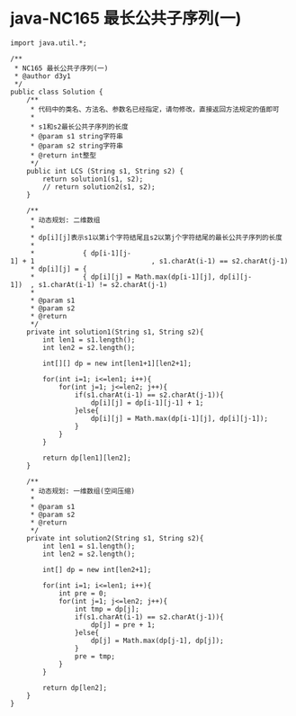 # java-NC165 最长公共子序列(一)


    import java.util.*;
    
    /**
     * NC165 最长公共子序列(一)
     * @author d3y1
     */
    public class Solution {
        /**
         * 代码中的类名、方法名、参数名已经指定，请勿修改，直接返回方法规定的值即可
         *
         * s1和s2最长公共子序列的长度
         * @param s1 string字符串
         * @param s2 string字符串
         * @return int整型
         */
        public int LCS (String s1, String s2) {
            return solution1(s1, s2);
            // return solution2(s1, s2);
        }
    
        /**
         * 动态规划: 二维数组
         *
         * dp[i][j]表示s1以第i个字符结尾且s2以第j个字符结尾的最长公共子序列的长度
         *
         *            { dp[i-1][j-1] + 1                             , s1.charAt(i-1) == s2.charAt(j-1)
         * dp[i][j] = {
         *            { dp[i][j] = Math.max(dp[i-1][j], dp[i][j-1])  , s1.charAt(i-1) != s2.charAt(j-1)
         *
         * @param s1
         * @param s2
         * @return
         */
        private int solution1(String s1, String s2){
            int len1 = s1.length();
            int len2 = s2.length();
    
            int[][] dp = new int[len1+1][len2+1];
    
            for(int i=1; i<=len1; i++){
                for(int j=1; j<=len2; j++){
                    if(s1.charAt(i-1) == s2.charAt(j-1)){
                        dp[i][j] = dp[i-1][j-1] + 1;
                    }else{
                        dp[i][j] = Math.max(dp[i-1][j], dp[i][j-1]);
                    }
                }
            }
    
            return dp[len1][len2];
        }
    
        /**
         * 动态规划: 一维数组(空间压缩)
         * 
         * @param s1
         * @param s2
         * @return
         */
        private int solution2(String s1, String s2){
            int len1 = s1.length();
            int len2 = s2.length();
    
            int[] dp = new int[len2+1];
    
            for(int i=1; i<=len1; i++){
                int pre = 0;
                for(int j=1; j<=len2; j++){
                    int tmp = dp[j];
                    if(s1.charAt(i-1) == s2.charAt(j-1)){
                        dp[j] = pre + 1;
                    }else{
                        dp[j] = Math.max(dp[j-1], dp[j]);
                    }
                    pre = tmp;
                }
            }
    
            return dp[len2];
        }
    }

  

